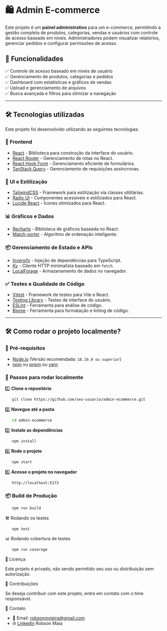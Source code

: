 # 🛍️ Admin E-commerce

Este projeto é um **painel administrativo** para um e-commerce, permitindo a gestão completa de produtos, categorias, vendas e usuários com controle de acesso baseado em níveis. Administradores podem visualizar relatórios, gerenciar pedidos e configurar permissões de acesso.

## 🚀 Funcionalidades

✅ Controle de acesso baseado em níveis de usuário  
✅ Gerenciamento de produtos, categorias e pedidos  
✅ Dashboard com estatísticas e gráficos de vendas  
✅ Upload e gerenciamento de arquivos  
✅ Busca avançada e filtros para otimizar a navegação

---

## 🛠️ Tecnologias utilizadas

Este projeto foi desenvolvido utilizando as seguintes tecnologias:

### 🔹 **Frontend**
- [React](https://react.dev/) - Biblioteca para construção da interface do usuário.
- [React Router](https://reactrouter.com/) - Gerenciamento de rotas no React.
- [React Hook Form](https://react-hook-form.com/) - Gerenciamento eficiente de formulários.
- [TanStack Query](https://tanstack.com/query) - Gerenciamento de requisições assíncronas.

### 🎨 **UI e Estilização**
- [TailwindCSS](https://tailwindcss.com/) - Framework para estilização via classes utilitárias.
- [Radix UI](https://www.radix-ui.com/) - Componentes acessíveis e estilizados para React.
- [Lucide React](https://lucide.dev/) - Ícones otimizados para React.

### 📊 **Gráficos e Dados**
- [Recharts](https://recharts.org/en-US/) - Biblioteca de gráficos baseada no React.
- [Match-sorter](https://www.npmjs.com/package/match-sorter) - Algoritmo de ordenação inteligente.

### 📦 **Gerenciamento de Estado e APIs**
- [Inversify](https://inversify.io/) - Injeção de dependências para TypeScript.
- [Ky](https://github.com/sindresorhus/ky) - Cliente HTTP minimalista baseado em `fetch`.
- [LocalForage](https://localforage.github.io/localForage/) - Armazenamento de dados no navegador.

### ✅ **Testes e Qualidade de Código**
- [Vitest](https://vitest.dev/) - Framework de testes para Vite e React.
- [Testing Library](https://testing-library.com/docs/react-testing-library/intro/) - Testes de interface do usuário.
- [ESLint](https://eslint.org/) - Ferramenta para análise de código.
- [Biome](https://biomejs.dev/) - Ferramenta para formatação e linting de código.

---

## 🛠️ **Como rodar o projeto localmente?**

### 📌 **Pré-requisitos**
- [Node.js](https://nodejs.org/) (Versão recomendada: `18.19.0 ou superior`)
- [npm](https://www.npmjs.com/) ou [pnpm](https://pnpm.io/) ou [yarn](https://yarnpkg.com/)

### 🚀 **Passos para rodar localmente**

1️⃣ **Clone o repositório**
```sh
   git clone https://github.com/seu-usuario/admin-ecommerce.git
```

2️⃣ **Navegue até a pasta**
```sh
   cd admin-ecommerce
```

3️⃣ **Instale as dependências**
```sh
   npm install
```

4️⃣ **Rode o projeto**
```sh
   npm start
```

5️⃣ **Acesse o projeto no navegador**
```sh
   http://localhost:5173
```

### 📦 **Build de Produção**
```sh
   npm run build
```
🛠 Rodando os testes
```sh
   npm test
```

📊 Rodando cobertura de testes
```sh
   npm run coverage
```

📄 Licença

Este projeto é privado, não sendo permitido seu uso ou distribuição sem autorização.

🎯 Contribuições

Se deseja contribuir com este projeto, entre em contato com o time responsável.

📩 Contato

- 📧 Email: robsonmvieira@gmail.com
- 🌐 [Linkedin](https://www.linkedin.com/in/robsonmaia/) Robson Maia




